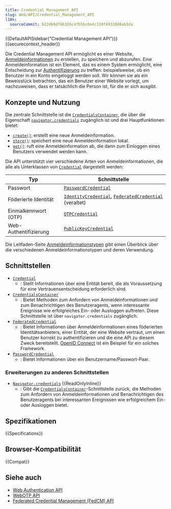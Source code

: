 ```yaml
---
title: Credential Management API
slug: Web/API/Credential_Management_API
l10n:
  sourceCommit: b22d69df86326c4fb5bc0e4c310f4933080ab3da
---
```


{{DefaultAPISidebar("Credential Management API")}}{{securecontext_header}}

Die Credential Management API ermöglicht es einer Website, [Anmeldeinformationen](/de/docs/Glossary/credential) zu erstellen, zu speichern und abzurufen. Eine Anmeldeinformation ist ein Element, das es einem System ermöglicht, eine Entscheidung zur [Authentifizierung](/de/docs/Glossary/authentication) zu treffen: beispielsweise, ob ein Benutzer in ein Konto eingeloggt werden soll. Wir können sie als ein Beweisstück betrachten, das ein Benutzer einer Website vorlegt, um nachzuweisen, dass er tatsächlich die Person ist, für die er sich ausgibt.

## Konzepte und Nutzung

Die zentrale Schnittstelle ist die [`CredentialsContainer`](/de/docs/Web/API/CredentialsContainer), die über die Eigenschaft [`navigator.credentials`](/de/docs/Web/API/Navigator/credentials) zugänglich ist und drei Hauptfunktionen bietet:

- [`create()`](/de/docs/Web/API/CredentialsContainer/create): erstellt eine neue Anmeldeinformation.
- [`store()`](/de/docs/Web/API/CredentialsContainer/store): speichert eine neue Anmeldeinformation lokal.
- [`get()`](/de/docs/Web/API/CredentialsContainer/get): ruft eine Anmeldeinformation ab, die dann zum Einloggen eines Benutzers verwendet werden kann.

Die API unterstützt vier verschiedene Arten von Anmeldeinformationen, die alle als Unterklassen von [`Credential`](/de/docs/Web/API/Credential) dargestellt werden:

| Typ                     | Schnittstelle                                                                        |
| ----------------------- | ------------------------------------------------------------------------------------ |
| Passwort                | [`PasswordCredential`](/de/docs/Web/API/PasswordCredential)                                                  |
| Föderierte Identität    | [`IdentityCredential`](/de/docs/Web/API/IdentityCredential), [`FederatedCredential`](/de/docs/Web/API/FederatedCredential) (veraltet) |
| Einmalkennwort (OTP)    | [`OTPCredential`](/de/docs/Web/API/OTPCredential)                                                       |
| Web-Authentifizierung   | [`PublicKeyCredential`](/de/docs/Web/API/PublicKeyCredential)                                                 |

Die Leitfaden-Seite [Anmeldeinformationstypen](/de/docs/Web/API/Credential_Management_API/Credential_types) gibt einen Überblick über die verschiedenen Anmeldeinformationstypen und deren Verwendung.

## Schnittstellen

- [`Credential`](/de/docs/Web/API/Credential)
  - : Stellt Informationen über eine Entität bereit, die als Voraussetzung für eine Vertrauensentscheidung erforderlich sind.
- [`CredentialsContainer`](/de/docs/Web/API/CredentialsContainer)
  - : Bietet Methoden zum Anfordern von Anmeldeinformationen und zum Benachrichtigen des Benutzeragents, wenn interessante Ereignisse wie erfolgreiches Ein- oder Ausloggen auftreten. Diese Schnittstelle ist über `navigator.credentials` zugänglich.
- [`FederatedCredential`](/de/docs/Web/API/FederatedCredential)
  - : Bietet Informationen über Anmeldeinformationen eines föderierten Identitätsanbieters, einer Entität, der eine Website vertraut, um einen Benutzer korrekt zu authentifizieren und die eine API zu diesem Zweck bereitstellt. [OpenID Connect](https://openid.net/developers/specs/) ist ein Beispiel für ein solches Framework.
- [`PasswordCredential`](/de/docs/Web/API/PasswordCredential)
  - : Bietet Informationen über ein Benutzername/Passwort-Paar.

### Erweiterungen zu anderen Schnittstellen

- [`Navigator.credentials`](/de/docs/Web/API/Navigator/credentials) {{ReadOnlyInline}}
  - : Gibt die [`CredentialsContainer`](/de/docs/Web/API/CredentialsContainer)-Schnittstelle zurück, die Methoden zum Anfordern von Anmeldeinformationen und Benachrichtigen des Benutzeragents bei interessanten Ereignissen wie erfolgreichem Ein- oder Ausloggen bietet.

## Spezifikationen

{{Specifications}}

## Browser-Kompatibilität

{{Compat}}

## Siehe auch

- [Web Authentication API](/de/docs/Web/API/Web_Authentication_API)
- [WebOTP API](/de/docs/Web/API/WebOTP_API)
- [Federated Credential Management (FedCM) API](/de/docs/Web/API/FedCM_API)
